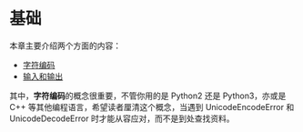 # 基础

本章主要介绍两个方面的内容：

- [字符编码](./character_encoding.md)
- [输入和输出](./input_output.md)

其中，**字符编码**的概念很重要，不管你用的是 Python2 还是 Python3，亦或是 C++ 等其他编程语言，希望读者厘清这个概念，当遇到 UnicodeEncodeError 和 UnicodeDecodeError 时才能从容应对，而不是到处查找资料。


